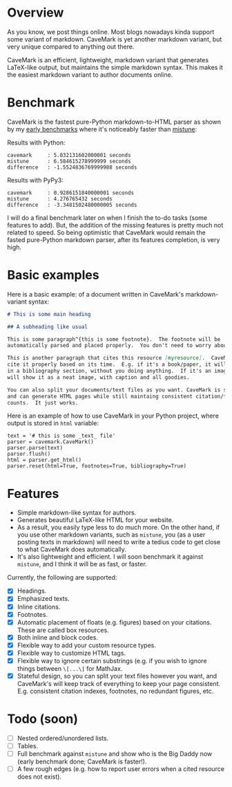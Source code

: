 # Overview

As you know, we post things online.  Most blogs nowadays kinda support some
variant of markdown.  CaveMark is yet another markdown variant, but very unique
compared to anything out there.

CaveMark is an efficient, lightweight, markdown variant that generates
LaTeX-like output, but maintains the simple markdown syntax.  This makes it the
easiest markdown variant to author documents online.

# Benchmark

CaveMark is the fastest pure-Python markdown-to-HTML parser as shown by my
[early
benchmarks](https://github.com/Al-Caveman/cavemark/blob/master/benchmark/)
where it's noticeably faster than
[mistune](https://github.com/lepture/mistune):

Results with Python:

```
cavemark     : 5.032131602000001 seconds
mistune      : 6.584615278999999 seconds
difference   : -1.5524836769999988 seconds
```

Results with PyPy3:

```
cavemark     : 0.9286151840000001 seconds
mistune      : 4.276765432 seconds
difference   : -3.3481502480000005 seconds
```

I will do a final benchmark later on when I finish the to-do tasks (some
features to add).  But, the addition of the missing features is pretty much not
related to speed. So being optimistic that CaveMark would remain the fasted
pure-Python markdown parser, after its features completion, is very high.


# Basic examples
Here is a basic example: of a document written in CaveMark's markdown-variant
syntax:

```markdown
# This is some main heading

## A subheading like usual

This is some paragraph^{this is some footnote}.  The footnote will be
automatically parsed and placed properly.  You don't need to worry about it.

This is another paragraph that cites this resource [myresource].  CaveMark will
cite it properly based on its time.  E.g. if it's a book/paper, it will put it
in a bibliography section, without you doing anything.  If it's an image, it
will show it as a neat image, with caption and all goodies.

You can also split your documents/text files as you want. CaveMark is stateful,
and can generate HTML pages while still maintaing consistent citation/footnote
counts.  It just works.
```

Here is an example of how to use CaveMark in your Python project, where output
is stored in `html` variable:

```
text = '# this is some _text_ file'
parser = cavemark.CaveMark()
parser.parse(text)
parser.flush()
html = parser.get_html()
parser.reset(html=True, footnotes=True, bibliography=True)
```

# Features

  - Simple markdown-like syntax for authors.
  - Generates beautiful LaTeX-like HTML for your website.
  - As a result, you easily type less to do much more.  On the other hand, if
    you use other markdown variants, such as `mistune`, you (as a user posting
    texts in markdown) will need to write a tedius code to get close to what
    CaveMark does automatically.
  - It's also lightweight and efficient.  I will soon benchmark it against
    `mistune`, and I think it will be as fast, or faster.

 Currently, the following are supported:

  - [x] Headings.
  - [x] Emphasized texts.
  - [x] Inline citations.
  - [x] Footnotes.
  - [x] Automatic placement of floats (e.g. figures) based on your citations.
    These are called box resources.
  - [x] Both inline and block codes.
  - [x] Flexible way to add your custom resource types.
  - [x] Flexible way to customize HTML tags.
  - [x] Flexible way to ignore certain substrings (e.g. if you wish to ignore
    things between `\[...\]` for MathJax.
  - [x] Stateful design, so you can split your text files however you want, and
    CaveMark's will keep track of everything to keep your page consistent.
    E.g. consistent citation indexes, footnotes, no redundant figures, etc.

# Todo (soon)

  - [ ] Nested ordered/unordered lists.
  - [ ] Tables.
  - [ ] Full benchmark against `mistune` and show who is the Big Daddy now
    (early benchmark done; CaveMark is faster!).
  - [ ] A few rough edges (e.g. how to report user errors when a cited resource
    does not exist).
